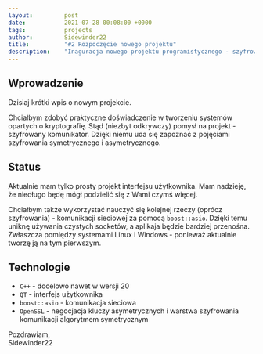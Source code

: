 ```yaml
---
layout:         post
date:           2021-07-28 00:08:00 +0000
tags:           projects
author:         Sidewinder22
title:          "#2 Rozpoczęcie nowego projektu"
description:    "Inaguracja nowego projektu programistycznego - szyfrowanego komunikatora"
---
```


## Wprowadzenie

Dzisiaj krótki wpis o nowym projekcie.

Chciałbym zdobyć praktyczne doświadczenie w tworzeniu systemów opartych o kryptografię.
Stąd (niezbyt odkrywczy) pomysł na projekt - szyfrowany komunikator.
Dzięki niemu uda się zapoznać z pojęciami szyfrowania symetrycznego i asymetrycznego.

## Status

Aktualnie mam tylko prosty projekt interfejsu użytkownika.
Mam nadzieję, że niedługo będę mógł podzielić się z Wami czymś więcej.

Chciałbym także wykorzystać nauczyć się kolejnej rzeczy (oprócz szyfrowania) - komunikacji sieciowej za pomocą `boost::asio`.
Dzięki temu uniknę używania czystych socketów, a aplikaja będzie bardziej przenośna. Zwłaszcza pomiędzy systemami Linux i Windows - ponieważ aktualnie tworzę ją na tym pierwszym.

## Technologie

* `C++` - docelowo nawet w wersji 20
* `QT` - interfejs użytkownika
* `boost::asio` - komunikacja sieciowa
* `OpenSSL` - negocjacja kluczy asymetrycznych i warstwa szyfrowania komunikacji algorytmem symetrycznym

Pozdrawiam,  
Sidewinder22

